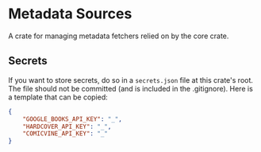 # Metadata Sources

A crate for managing metadata fetchers relied on by the core crate.

## Secrets

If you want to store secrets, do so in a `secrets.json` file at this crate's root. The file should not be committed (and is included in the .gitignore). Here is a template that can be copied:

```json
{
	"GOOGLE_BOOKS_API_KEY": "_",
	"HARDCOVER_API_KEY": "_",
	"COMICVINE_API_KEY": "_"
}
```
